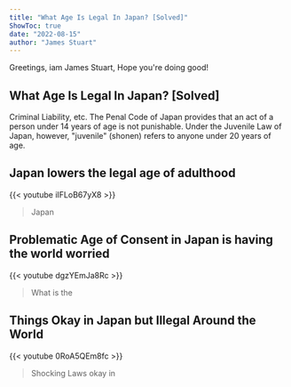 ```yaml
---
title: "What Age Is Legal In Japan? [Solved]"
ShowToc: true 
date: "2022-08-15"
author: "James Stuart" 
---
```


Greetings, iam James Stuart, Hope you're doing good!
## What Age Is Legal In Japan? [Solved]
Criminal Liability, etc. The Penal Code of Japan provides that an act of a person under 14 years of age is not punishable. Under the Juvenile Law of Japan, however, "juvenile" (shonen) refers to anyone under 20 years of age.

## Japan lowers the legal age of adulthood
{{< youtube iIFLoB67yX8 >}}
>Japan

## Problematic Age of Consent in Japan is having the world worried
{{< youtube dgzYEmJa8Rc >}}
>What is the 

## Things Okay in Japan but Illegal Around the World
{{< youtube 0RoA5QEm8fc >}}
>Shocking Laws okay in 

